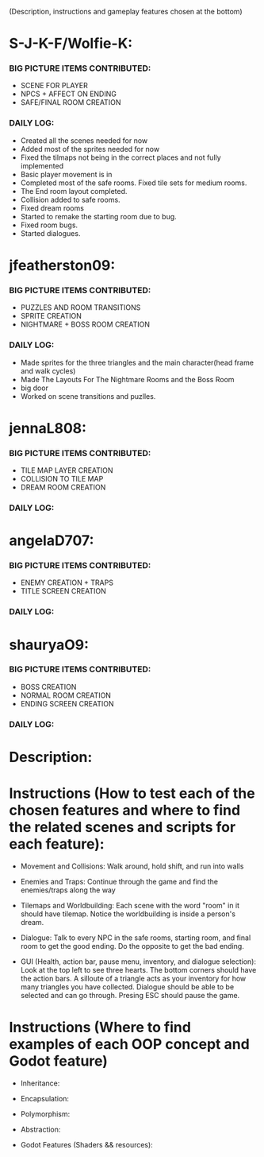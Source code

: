 (Description, instructions and gameplay features chosen at the bottom)
# S-J-K-F/Wolfie-K:
### BIG PICTURE ITEMS CONTRIBUTED: 
- SCENE FOR PLAYER
- NPCS + AFFECT ON ENDING
- SAFE/FINAL ROOM CREATION
### DAILY LOG:
- Created all the scenes needed for now
- Added most of the sprites needed for now
- Fixed the tilmaps not being in the correct places and not fully implemented
- Basic player movement is in
- Completed most of the safe rooms. Fixed tile sets for medium rooms.
- The End room layout completed.
- Collision added to safe rooms.
- Fixed dream rooms
- Started to remake the starting room due to bug.
- Fixed room bugs.
- Started dialogues.

# jfeatherston09:
### BIG PICTURE ITEMS CONTRIBUTED: 
- PUZZLES AND ROOM TRANSITIONS
- SPRITE CREATION
- NIGHTMARE + BOSS ROOM CREATION
### DAILY LOG:
- Made sprites for the three triangles and the main character(head frame and walk cycles)
- Made The Layouts For The Nightmare Rooms and the Boss Room
- big door
- Worked on scene transitions and puzlles.

# jennaL808:
### BIG PICTURE ITEMS CONTRIBUTED: 
- TILE MAP LAYER CREATION
- COLLISION TO TILE MAP
- DREAM ROOM CREATION

### DAILY LOG:




# angelaD707:
### BIG PICTURE ITEMS CONTRIBUTED:
- ENEMY CREATION + TRAPS
- TITLE SCREEN CREATION

### DAILY LOG:




# shauryaO9:
### BIG PICTURE ITEMS CONTRIBUTED:
- BOSS CREATION
- NORMAL ROOM CREATION
- ENDING SCREEN CREATION

### DAILY LOG:






# Description:

# Instructions (How to test each of the chosen features and where to find the related scenes and scripts for each feature):
- Movement and Collisions: Walk around, hold shift, and run into walls

- Enemies and Traps: Continue through the game and find the enemies/traps along the way

- Tilemaps and Worldbuilding: Each scene with the word "room" in it should have tilemap. Notice the worldbuilding is inside a person's dream.

- Dialogue: Talk to every NPC in the safe rooms, starting room, and final room to get the good ending. Do the opposite to get the bad ending.

- GUI (Health, action bar, pause menu, inventory, and dialogue selection): Look at the top left to see three hearts. The bottom corners should have the action bars. A silloute of a triangle acts as your inventory for how many triangles you have collected. Dialogue should be able to be selected and can go through. Presing ESC should pause the game.

# Instructions (Where to find examples of each OOP concept and Godot feature)
- Inheritance:

- Encapsulation:

- Polymorphism:

- Abstraction:

- Godot Features (Shaders && resources):
